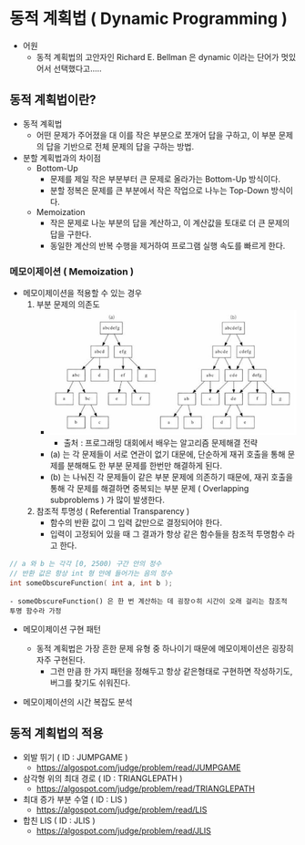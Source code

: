 # 동적 계획법 ( Dynamic Programming )

* 어원
	- 동적 계획법의 고안자인 Richard E. Bellman 은 dynamic 이라는 단어가 멋있어서 선택했다고.....


## 동적 계획법이란?
* 동적 계획법
	- 어떤 문제가 주어졌을 대 이를 작은 부분으로 쪼개어 답을 구하고, 이 부분 문제의 답을 기반으로
	전체 문제의 답을 구하는 방법.
* 분할 계획법과의 차이점
	- Bottom-Up
		- 문제를 제일 작은 부분부터 큰 문제로 올라가는 Bottom-Up 방식이다.
		- 분할 정복은 문제를 큰 부분에서 작은 작업으로 나누는 Top-Down 방식이다.
	- Memoization
		- 작은 문제로 나눈 부분의 답을 계산하고, 이 계산값을 토대로 더 큰 문제의 답을 구한다.
		- 동일한 계산의 반복 수행을 제거하여 프로그램 실행 속도를 빠르게 한다.


### 메모이제이션 ( Memoization )
* 메모이제이션을 적용할 수 있는 경우
	1. 부분 문제의 의존도
		- ![DP1-IMG]( https://github.com/Atibase-Study/Algorithm/blob/master/Presentation/img/dp1-mk.jpg )
			- 출처 : 프로그래밍 대회에서 배우는 알고리즘 문제해결 전략
		- (a) 는 각 문제들이 서로 연관이 없기 대문에, 단순하게 재귀 호출을 통해 문제를 분해해도
		한 부분 문제를 한번만 해결하게 된다.
		- (b) 는 나눠진 각 문제들이 같은 부분 문제에 의존하기 때문에, 재귀 호출을 통해 각 문제를 해결하면
		중복되는 부분 문제 ( Overlapping subproblems ) 가 많이 발생한다.
	2. 참조적 투명성 ( Referential Transparency )
		- 함수의 반환 값이 그 입력 값만으로 결정되어야 한다.
		- 입력이 고정되어 있을 때 그 결과가 항상 같은 함수들을 참조적 투명함수 라고 한다.
```c++
// a 와 b 는 각각 [0, 2500) 구간 안의 정수
// 반환 값은 항상 int 형 안에 들어가는 음의 정수
int someObscureFunction( int a, int b );
```  

	- someObscureFunction() 은 한 번 계산하는 데 굉장ㅇ히 시간이 오래 걸리는 참조적 투명 함수라 가정

* 메모이제이션 구현 패턴
	- 동적 계획법은 가장 흔한 문제 유형 중 하나이기 때문에 메모이제이션은 굉장히 자주 구현된다.
		- 그런 만큼 한 가지 패턴을 정해두고 항상 같은형태로 구현하면 작성하기도, 버그를 찾기도 쉬워진다.
	
* 메모이제이션의 시간 복잡도 분석


## 동적 계획법의 적용
* 외발 뛰기 ( ID : JUMPGAME )
	- https://algospot.com/judge/problem/read/JUMPGAME
* 삼각형 위의 최대 경로 ( ID : TRIANGLEPATH )
	- https://algospot.com/judge/problem/read/TRIANGLEPATH
* 최대 증가 부분 수열 ( ID : LIS )
	- https://algospot.com/judge/problem/read/LIS
* 합친 LIS ( ID : JLIS )
	- https://algospot.com/judge/problem/read/JLIS

